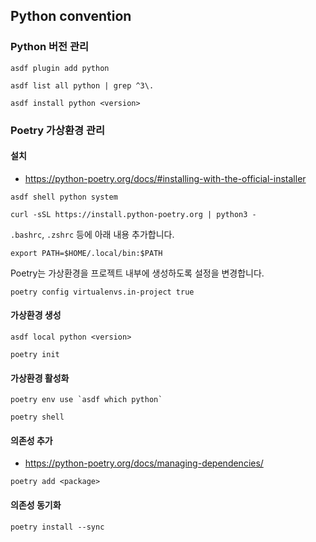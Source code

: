 ## Python convention

### Python 버전 관리

```shell
asdf plugin add python
```

```shell
asdf list all python | grep ^3\.
```

```shell
asdf install python <version>
```

### Poetry 가상환경 관리

#### 설치

- https://python-poetry.org/docs/#installing-with-the-official-installer

```shell
asdf shell python system
```

```shell
curl -sSL https://install.python-poetry.org | python3 -
```

`.bashrc`, `.zshrc` 등에 아래 내용 추가합니다.

```shell
export PATH=$HOME/.local/bin:$PATH
```

Poetry는 가상환경을 프로젝트 내부에 생성하도록 설정을 변경합니다.

```shell
poetry config virtualenvs.in-project true
```

#### 가상환경 생성

```shell
asdf local python <version>
```

```shell
poetry init
```

#### 가상환경 활성화

```shell
poetry env use `asdf which python`
```

```shell
poetry shell
```

#### 의존성 추가

- https://python-poetry.org/docs/managing-dependencies/

```shell
poetry add <package>
```

#### 의존성 동기화

```shell
poetry install --sync
```
